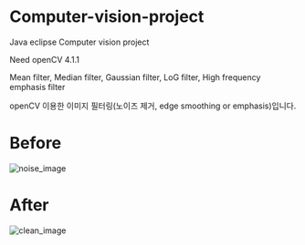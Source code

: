 # Computer-vision-project
Java eclipse Computer vision project

Need openCV 4.1.1

Mean filter, Median filter, Gaussian filter, LoG filter, High frequency emphasis filter

openCV 이용한 이미지 필터링(노이즈 제거, edge smoothing or emphasis)입니다.

# Before

![noise_image](https://user-images.githubusercontent.com/58541337/100104590-bd95e480-2ea9-11eb-88c8-823541671858.png)

# After

![clean_image](https://user-images.githubusercontent.com/58541337/100104586-bc64b780-2ea9-11eb-9f03-f72534902b6c.png)
